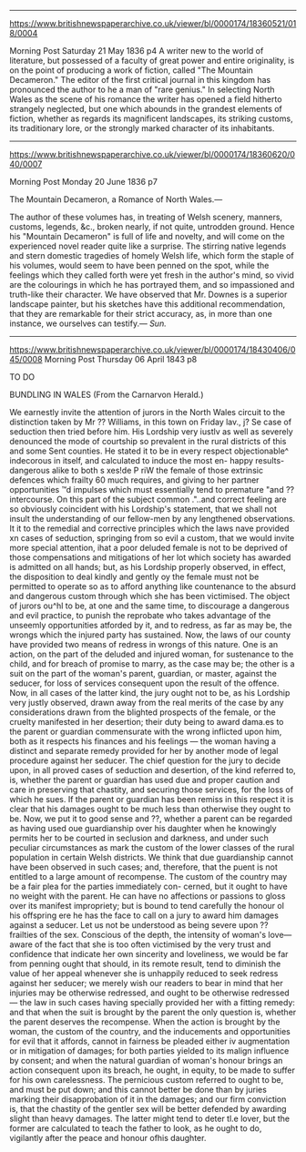 


---

https://www.britishnewspaperarchive.co.uk/viewer/bl/0000174/18360521/018/0004

Morning Post
Saturday 21 May 1836
p4
A writer new to the world of literature, but possessed of a faculty of great power and entire originality, is on the point of producing a work of fiction, called "The Mountain Decameron." The editor of the first critical journal in this kingdom has pronounced the author to he a man of "rare genius." In selecting North Wales as the scene of his romance the writer has opened a field hitherto strangely neglected, but one which abounds in the grandest elements of fiction, whether as regards its magnificent landscapes, its striking customs, its traditionary lore, or the strongly marked character of its inhabitants.


---

https://www.britishnewspaperarchive.co.uk/viewer/bl/0000174/18360620/040/0007

Morning Post
Monday 20 June 1836
p7

The Mountain Decameron, a Romance of North Wales.—

The author of these volumes has, in treating of Welsh scenery, manners, customs, legends, &c., broken nearly, if not quite, untrodden ground. Hence his "Mountain Decameron" is full of life and novelty, and will come on the experienced novel reader quite like a surprise.  The stirring native legends and stern domestic tragedies of homely Welsh life, which form the staple of his volumes, would seem to have been penned on the spot, while the feelings which they called forth were yet fresh in the author's mind, so vivid are the colourings in which he has portrayed them, and so impassioned and truth-like their character. We have observed that Mr. Downes is a superior landscape painter, but his sketches have this additional recommendation, that they are remarkable for their strict accuracy, as, in more than one instance, we ourselves can testify.— *Sun.*

---
https://www.britishnewspaperarchive.co.uk/viewer/bl/0000174/18430406/045/0008
Morning Post
Thursday 06 April 1843
p8

TO DO

BUNDLING IN WALES (From the Carnarvon Herald.) 

We earnestly invite the attention of jurors in the North Wales circuit to the distinction taken by Mr ?? Williams, in this town on Friday lav., j? Se case of seduction then tried before him. His Lordship very iustlv as well as severely denounced the mode of courtship so prevalent in the rural districts of this and some Sent counties. He stated it to be in every respect objectionable^ indecorous in itself, and calculated to induce the most en- happy results-dangerous alike to both s xes!de P riW the female of those extrinsic defences which frailty 60 much requires, and giving to her partner opportunities ™d impulses which must essentially tend to premature "and ?? intercourse. On this part of the subject common ."..and correct feeling are so obviously coincident with his Lordship's statement, that we shall not insult the understanding of our fellow-men by any lengthened observations. It it to the remedial and corrective principles which the laws nave provided xn cases of seduction, springing from so evil a custom, that we would invite more special attention, ihat a poor deluded female is not to be deprived of those compensations and mitigations of her lot which society has awarded is admitted on all hands; but, as his Lordship properly observed, in effect, the disposition to deal kindly and gently oy the female must not be permitted to operate so as to afford anything like countenance to the absurd and dangerous custom through which she has been victimised. The object of jurors ou^hl to be, at one and the same time, to discourage a dangerous and evil practice, to punish the reprobate who takes advantage of the unseemly opportunities atforded by it, and to redress, as far as may be, the wrongs which the injured party has sustained. Now, the laws of our county have provided two means of redress in wrongs of this nature. One is an action, on the part of the deluded and injured woman, for sustenance to the child, and for breach of promise to marry, as the case may be; the other is a suit on the part of the woman's parent, guardian, or master, against the seducer, for loss of services consequent upon the result of the offence. Now, in all cases of the latter kind, the jury ought not to be, as his Lordship very justly observed, drawn away from the real merits of the case by any considerations drawn from the blighted prospects of the female, or the cruelty manifested in her desertion; their duty being to award dama.es to the parent or guardian commensurate with the wrong inflicted upon him, both as it respects his finances and his feelings — the woman having a distinct and separate remedy provided for her by another mode of legal procedure against her seducer. The chief question for the jury to decide upon, in all proved cases of seduction and desertion, of the kind referred to, is, whether the parent or guardian has used due and proper caution and care in preserving that chastity, and securing those services, for the loss of which he sues. If the parent or guardian has been remiss in this respect it is clear that his damages ought to be much less than otherwise they ought to be. Now, we put it to good sense and ??, whether a parent can be regarded as having used oue guardianship over his daughter when he knowingly permits her to be courted in seclusion and darkness, and under such peculiar circumstances as mark the custom of the lower classes of the rural population in certain Welsh districts. We think that due guardianship cannot have been observed in such cases; and, therefore, that the puent is not entitled to a large amount of recompense. The custom of the country may be a fair plea for the parties immediately con- cerned, but it ought to have no weight with the parent. He can have no affections or passions to gloss over its manifest impropriety; but is bound to tend carefully the honour ol his offspring ere he has the face to call on a jury to award him damages against a seducer. Let us not be understood as being severe upon ?? frailties of the sex. Conscious of the depth, the intensity of woman's love— aware of the fact that she is too often victimised by the very trust and confidence that indicate her own sincerity and loveliness, we would be far from penning ought that should, in its remote result, tend to diminish the value of her appeal whenever she is unhappily reduced to seek redress against her seducer; we merely wish our readers to bear in mind that her injuries may be otherwise redressed, and ought to be otherwise redressed— the law in such cases having specially provided her with a fitting remedy: and that when the suit is brought by the parent the only question is, whether the parent deserves the recompense. When the action is brought by the woman, the custom of the country, and the inducements and opportunities for evil that it affords, cannot in fairness be pleaded either iv augmentation or in mitigation of damages; for both parties yielded to its malign influence by consent; and when the natural guardian of woman's honour brings an action consequent upon its breach, he ought, in equity, to be made to suffer for his own carelessness. The pernicious custom referred to ought to be, and must be put down; and this cannot better be done than by juries marking their disapprobation of it in the damages; and our firm conviction is, that the chastity of the gentler sex will be better defended by awarding slight than heavy damages. The latter might tend to deter tl.e lover, but the former are calculated to teach the father to look, as he ought to do, vigilantly after the peace and honour ofhis daughter.
